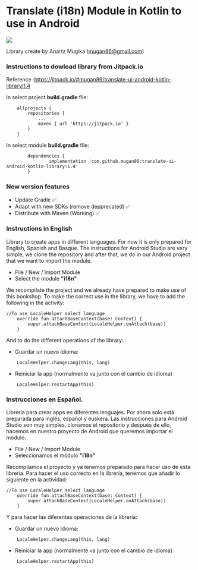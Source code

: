 # Translate (i18n) Module in Kotlin to use in Android

[![](https://jitpack.io/v/mugan86/translate-ui-android-kotlin-library.svg)](https://jitpack.io/#mugan86/translate-ui-android-kotlin-library/1.3-stable)

Library create by Anartz Mugika (mugan86@gmail.com)

### Instructions to dowload library from Jitpack.io ###

Reference :https://jitpack.io/#mugan86/translate-ui-android-kotlin-library/1.4

In select project **build.gradle** file:
```
	allprojects {
		repositories {
			...
			maven { url 'https://jitpack.io' }
		}
	}
```

In select module **build.gradle** file:
```
		dependencies {
    	        implementation 'com.github.mugan86:translate-ui-android-kotlin-library:1.4'
    	}

```

### New version features ###
* Update Gradle :white_check_mark:
* Adapt with new SDKs (remove depprecated) :white_check_mark:
* Distribute with Maven (Working) :white_check_mark:



### Instructions in English
Library to create apps in different languages. For now it is only prepared for English, Spanish and Basque.
The instructions for Android Studio are very simple, we clone the repository and after that, we do in our Android project that we want to import the module.
* File / New / Import Module
* Select the module **"i18n"**

We recompilate the project and we already have prepared to make use of this bookshop.
To make the correct use in the library, we have to add the following in the activity:
```
//To use LocaleHelper select language
    override fun attachBaseContext(base: Context) {
        super.attachBaseContext(LocaleHelper.onAttach(base))
    }
```
And to do the different operations of the library:

* Guardar un nuevo idioma:
```
    LocaleHelper.changeLang(this, lang)
```
* Reiniciar la app (normalmente va junto con el cambio de idioma)
```
    LocaleHelper.restartApp(this)
```
### Instrucciones en Español.

Librería para crear apps en diferentes lenguajes. Por ahora solo está preparada para inglés, español y euskera. 
Las instrucciones para Android Studio son muy simples, clonamos el repositorio y después de ello, hacemos en nuestro proyecto de Android que queremos importar el módulo.
* File / New / Import Module
* Seleccionamos el módulo **"i18n"**

Recompilamos el proyecto y ya tenemos preparado para hacer uso de esta librería.
Para hacer el uso correcto en la librería, tenemos que añadir lo siguiente en la actividad:
```
//To use LocaleHelper select language
    override fun attachBaseContext(base: Context) {
        super.attachBaseContext(LocaleHelper.onAttach(base))
    }
```
Y para hacer las diferentes operaciones de la librería:
* Guardar un nuevo idioma:
```
    LocaleHelper.changeLang(this, lang)
```
* Reiniciar la app (normalmente va junto con el cambio de idioma)
```
    LocaleHelper.restartApp(this)
```
 
